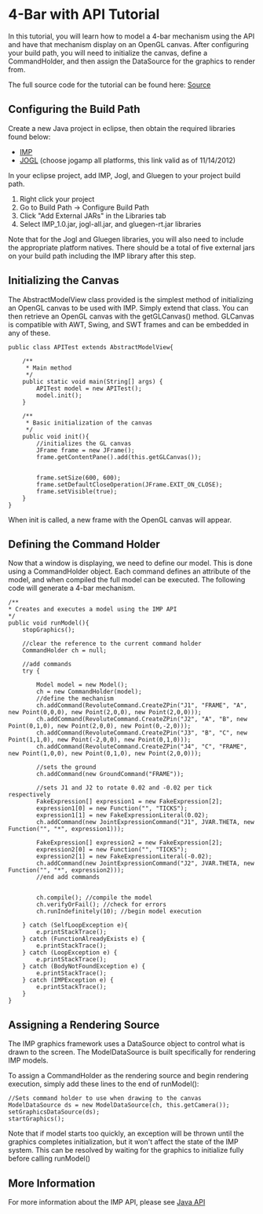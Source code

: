 # 4-Bar with API Tutorial #

In this tutorial, you will learn how to model a 4-bar mechanism using the API and have that mechanism display on an OpenGL canvas. After configuring your build path, you will need to initialize the canvas, define a CommandHolder, and then assign the DataSource for the graphics to render from.

The full source code for the tutorial can be found here: [Source](http://code.google.com/p/impsim/source/browse/impsim-java/trunk/Examples/APITest.java)

## Configuring the Build Path ##
Create a new Java project in eclipse, then obtain the required libraries found below:
  * [IMP](http://code.google.com/p/impsim/downloads/detail?name=Imp_1.0.jar)
  * [JOGL](http://jogamp.org/deployment/jogamp-current/archive/) (choose jogamp all platforms, this link valid as of 11/14/2012)

In your eclipse project, add IMP, Jogl, and Gluegen to your project build path.
  1. Right click your project
  1. Go to Build Path -> Configure Build Path
  1. Click "Add External  JARs" in the Libraries tab
  1. Select IMP\_1.0.jar, jogl-all.jar, and gluegen-rt.jar libraries

Note that for the Jogl and Gluegen libraries, you will also need to include the appropriate platform natives. There should be a total of five external jars on your build path including the IMP library after this step.

## Initializing the Canvas ##

The AbstractModelView class provided is the simplest method of initializing an OpenGL canvas to be used with IMP. Simply extend that class. You can then retrieve an OpenGL canvas with the getGLCanvas() method. GLCanvas is compatible with AWT, Swing, and SWT frames and can be embedded in any of these.

```
public class APITest extends AbstractModelView{

	/**
	 * Main method
	 */
	public static void main(String[] args) {
		APITest model = new APITest();
		model.init();
	}

	/**
	 * Basic initialization of the canvas
	 */
	public void init(){
		//initializes the GL canvas
		JFrame frame = new JFrame();
		frame.getContentPane().add(this.getGLCanvas());

		
		frame.setSize(600, 600);
		frame.setDefaultCloseOperation(JFrame.EXIT_ON_CLOSE);
		frame.setVisible(true);
	}
}
```

When init is called, a new frame with the OpenGL canvas will appear.

## Defining the Command Holder ##
Now that a window is displaying, we need to define our model. This is done using a CommandHolder object. Each command defines an attribute of the model, and when compiled the full model can be executed. The following code will generate a 4-bar mechanism.

```
/**
* Creates and executes a model using the IMP API
*/
public void runModel(){
	stopGraphics();

	//clear the reference to the current command holder
	CommandHolder ch = null;

	//add commands
	try {

		Model model = new Model();
		ch = new CommandHolder(model);
		//define the mechanism
		ch.addCommand(RevoluteCommand.CreateZPin("J1", "FRAME", "A", new Point(0,0,0), new Point(2,0,0), new Point(2,0,0)));
		ch.addCommand(RevoluteCommand.CreateZPin("J2", "A", "B", new Point(0,1,0), new Point(2,0,0), new Point(0,-2,0)));
		ch.addCommand(RevoluteCommand.CreateZPin("J3", "B", "C", new Point(1,1,0), new Point(-2,0,0), new Point(0,1,0)));
		ch.addCommand(RevoluteCommand.CreateZPin("J4", "C", "FRAME", new Point(1,0,0), new Point(0,1,0), new Point(2,0,0)));

		//sets the ground
		ch.addCommand(new GroundCommand("FRAME"));

		//sets J1 and J2 to rotate 0.02 and -0.02 per tick respectively
		FakeExpression[] expression1 = new FakeExpression[2];
		expression1[0] = new Function("", "TICKS");
		expression1[1] = new FakeExpressionLiteral(0.02);
		ch.addCommand(new JointExpressionCommand("J1", JVAR.THETA, new Function("", "*", expression1)));

		FakeExpression[] expression2 = new FakeExpression[2];
		expression2[0] = new Function("", "TICKS");
		expression2[1] = new FakeExpressionLiteral(-0.02);
		ch.addCommand(new JointExpressionCommand("J2", JVAR.THETA, new Function("", "*", expression2)));
		//end add commands


		ch.compile(); //compile the model
		ch.verifyOrFail(); //check for errors
		ch.runIndefinitely(10); //begin model execution

	} catch (SelfLoopException e){
		e.printStackTrace();
	} catch (FunctionAlreadyExists e) {
		e.printStackTrace();
	} catch (LoopException e) {
		e.printStackTrace();
	} catch (BodyNotFoundException e) {
		e.printStackTrace();
	} catch (IMPException e) {
		e.printStackTrace();
	}
}
```


## Assigning a Rendering Source ##
The IMP graphics framework uses a DataSource object to control what is drawn to the screen. The ModelDataSource is built specifically for rendering IMP models.

To assign a CommandHolder as the rendering source and begin rendering execution, simply add these lines to the end of runModel():
```
//Sets command holder to use when drawing to the canvas
ModelDataSource ds = new ModelDataSource(ch, this.getCamera());
setGraphicsDataSource(ds);
startGraphics();
```

Note that if model starts too quickly, an exception will be thrown until the graphics completes initialization, but it won't affect the state of the IMP system. This can be resolved by waiting for the graphics to initialize fully before calling runModel()

## More Information ##
For more information about the IMP API, please see [Java API](http://code.google.com/p/impsim/wiki/jmanual_JavaAPI)